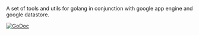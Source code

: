 A set of tools and utils for golang 
in conjunction with google app engine 
and google datastore.

[![GoDoc](https://godoc.org/github.com/pbberlin/tools?status.svg)](https://godoc.org/github.com/pbberlin/tools)
